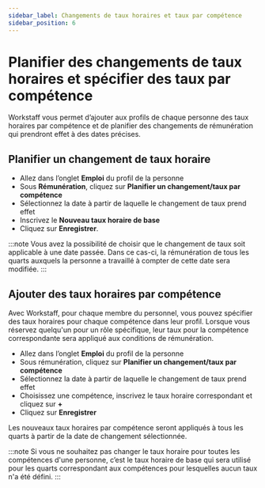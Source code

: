```yaml
---
sidebar_label: Changements de taux horaires et taux par compétence
sidebar_position: 6
---
```


# Planifier des changements de taux horaires et spécifier des taux par compétence

Workstaff vous permet d’ajouter aux profils de chaque personne des taux horaires par compétence et de planifier des changements de rémunération qui prendront effet à des dates précises.

## Planifier un changement de taux horaire
- Allez dans l’onglet **Emploi** du profil de la personne
- Sous **Rémunération**, cliquez sur **Planifier un changement/taux par compétence**
- Sélectionnez la date à partir de laquelle le changement de taux prend effet
- Inscrivez le **Nouveau taux horaire de base**
- Cliquez sur **Enregistrer**.

:::note
Vous avez la possibilité de choisir que le changement de taux soit applicable à une date passée. Dans ce cas-ci, la rémunération de tous les quarts auxquels la personne a travaillé à compter de cette date sera modifiée.
:::

## Ajouter des taux horaires par compétence
Avec Workstaff, pour chaque membre du personnel, vous pouvez spécifier des taux horaires pour chaque compétence dans leur profil. Lorsque vous réservez quelqu'un pour un rôle spécifique, leur taux pour la compétence correspondante sera appliqué aux conditions de rémunération.
- Allez dans l’onglet **Emploi** du profil de la personne
- Sous rémunération, cliquez sur **Planifier un changement/taux par compétence**
- Sélectionnez la date à partir de laquelle le changement de taux prend effet
- Choisissez une compétence, inscrivez le taux horaire correspondant et cliquez sur **+**
- Cliquez sur **Enregistrer**

Les nouveaux taux horaires par compétence seront appliqués à tous les quarts à partir de la date de changement sélectionnée.

:::note
Si vous ne souhaitez pas changer le taux horaire pour toutes les compétences d'une personne, c’est le taux horaire de base qui sera utilisé pour les quarts correspondant aux compétences pour lesquelles aucun taux n'a été défini.
:::
